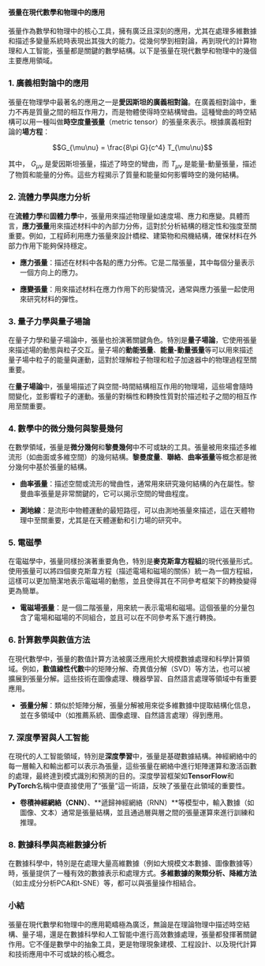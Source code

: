 #### 張量在現代數學和物理中的應用

張量作為數學和物理中的核心工具，擁有廣泛且深刻的應用，尤其在處理多維數據和描述多變量系統時表現出其強大的能力。從幾何學到相對論，再到現代的計算物理和人工智能，張量都是關鍵的數學結構。以下是張量在現代數學和物理中的幾個主要應用領域。

### 1. **廣義相對論中的應用**
張量在物理學中最著名的應用之一是**愛因斯坦的廣義相對論**。在廣義相對論中，重力不再是質量之間的相互作用力，而是物體使得時空結構彎曲。這種彎曲的時空結構可以用一種叫做**時空度量張量**（metric tensor）的張量來表示。根據廣義相對論的**場方程**：

```math
G_{\mu\nu} = \frac{8\pi G}{c^4} T_{\mu\nu}
```

其中， $`G_{\mu\nu}`$ 是愛因斯坦張量，描述了時空的彎曲，而 $`T_{\mu\nu}`$ 是能量-動量張量，描述了物質和能量的分佈。這些方程揭示了質量和能量如何影響時空的幾何結構。

### 2. **流體力學與應力分析**
在**流體力學**和**固體力學**中，張量用來描述物理量如速度場、應力和應變。具體而言，**應力張量**用來描述材料中的內部力分佈，這對於分析結構的穩定性和強度至關重要。例如，工程師利用應力張量來設計橋樑、建築物和飛機結構，確保材料在外部力作用下能夠保持穩定。

- **應力張量**：描述在材料中各點的應力分佈。它是二階張量，其中每個分量表示一個方向上的應力。

- **應變張量**：用來描述材料在應力作用下的形變情況，通常與應力張量一起使用來研究材料的彈性。

### 3. **量子力學與量子場論**
在量子力學和量子場論中，張量也扮演著關鍵角色。特別是**量子場論**，它使用張量來描述場的動態與粒子交互。量子場的**動能張量**、**能量-動量張量**等可以用來描述量子場中粒子的能量與運動，這對於理解粒子物理和粒子加速器中的物理過程至關重要。

在**量子場論**中，張量場描述了與空間-時間結構相互作用的物理場，這些場會隨時間變化，並影響粒子的運動。張量的對稱性和轉換性質對於描述粒子之間的相互作用至關重要。

### 4. **數學中的微分幾何與黎曼幾何**
在數學領域，張量是**微分幾何**和**黎曼幾何**中不可或缺的工具。張量被用來描述多維流形（如曲面或多維空間）的幾何結構。**黎曼度量**、**聯絡**、**曲率張量**等概念都是微分幾何中基於張量的結構。

- **曲率張量**：描述空間或流形的彎曲性，通常用來研究幾何結構的內在屬性。黎曼曲率張量是非常關鍵的，它可以揭示空間的彎曲程度。

- **測地線**：是流形中物體運動的最短路徑，可以由測地張量來描述，這在天體物理中至關重要，尤其是在天體運動和引力場的研究中。

### 5. **電磁學**
在電磁學中，張量同樣扮演著重要角色，特別是**麥克斯韋方程組**的現代張量形式。使用張量可以將四個麥克斯韋方程（描述電場和磁場的關係）統一為一個方程組，這樣可以更加簡潔地表示電磁場的動態，並且使得其在不同參考框架下的轉換變得更為簡單。

- **電磁場張量**：是一個二階張量，用來統一表示電場和磁場。這個張量的分量包含了電場和磁場的不同組合，並且可以在不同參考系下進行轉換。

### 6. **計算數學與數值方法**
在現代數學中，張量的數值計算方法被廣泛應用於大規模數據處理和科學計算領域。例如，**數值線性代數**中的矩陣分解、奇異值分解（SVD）等方法，也可以被擴展到張量分解。這些技術在圖像處理、機器學習、自然語言處理等領域中有重要應用。

- **張量分解**：類似於矩陣分解，張量分解被用來從多維數據中提取結構化信息，並在多領域中（如推薦系統、圖像處理、自然語言處理）得到應用。

### 7. **深度學習與人工智能**
在現代的人工智能領域，特別是**深度學習**中，張量是基礎數據結構。神經網絡中的每一層輸入和輸出都可以表示為張量，這些張量在網絡中進行矩陣運算和激活函數的處理，最終達到模式識別和預測的目的。深度學習框架如**TensorFlow**和**PyTorch**名稱中便直接使用了“張量”這一術語，反映了張量在此領域的重要性。

- **卷積神經網絡（CNN）**、**遞歸神經網絡（RNN）**等模型中，輸入數據（如圖像、文本）通常是張量結構，並且通過層與層之間的張量運算來進行訓練和推理。

### 8. **數據科學與高維數據分析**
在數據科學中，特別是在處理大量高維數據（例如大規模文本數據、圖像數據等）時，張量提供了一種有效的數據表示和處理方式。**多維數據的聚類分析、降維方法**（如主成分分析PCA和t-SNE）等，都可以與張量操作相結合。

### 小結
張量在現代數學和物理中的應用範疇極為廣泛，無論是在理論物理中描述時空結構、量子場，還是在數據科學和人工智能中進行高效數據處理，張量都發揮著關鍵作用。它不僅是數學中的抽象工具，更是物理現象建模、工程設計、以及現代計算和技術應用中不可或缺的核心概念。